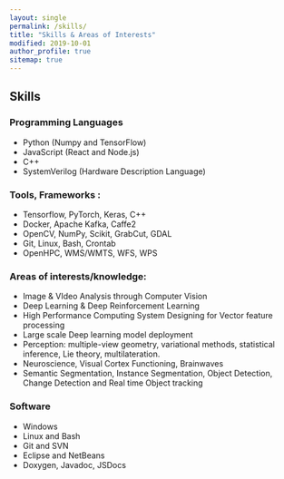 ```yaml
---
layout: single
permalink: /skills/
title: "Skills & Areas of Interests"
modified: 2019-10-01
author_profile: true
sitemap: true
---
```




## Skills

### Programming Languages
* Python (Numpy and TensorFlow)
* JavaScript (React and Node.js)
* C++
* SystemVerilog (Hardware Description Language)


### Tools, Frameworks :
* Tensorflow, PyTorch, Keras, C++
* Docker, Apache Kafka, Caffe2
* OpenCV, NumPy, Scikit, GrabCut, GDAL
* Git, Linux, Bash, Crontab
* OpenHPC, WMS/WMTS, WFS, WPS

### Areas of interests/knowledge:
* Image & VIdeo Analysis through Computer Vision
* Deep Learning & Deep Reinforcement Learning
* High Performance Computing System Designing for Vector feature processing
* Large scale Deep learning model deployment
* Perception: multiple-view geometry, variational methods, statistical inference, Lie theory, multilateration.
* Neuroscience, Visual Cortex Functioning, Brainwaves
* Semantic Segmentation, Instance Segmentation, Object Detection, Change Detection and Real time Object tracking

### Software

* Windows
* Linux and Bash
* Git and SVN
* Eclipse and NetBeans
* Doxygen, Javadoc, JSDocs
